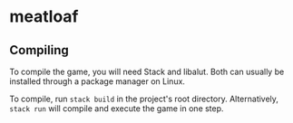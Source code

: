 # meatloaf

## Compiling

To compile the game, you will need Stack and libalut. Both can usually be installed through a package manager on Linux.

To compile, run `stack build` in the project's root directory. Alternatively, `stack run` will compile and execute the game in one step.
